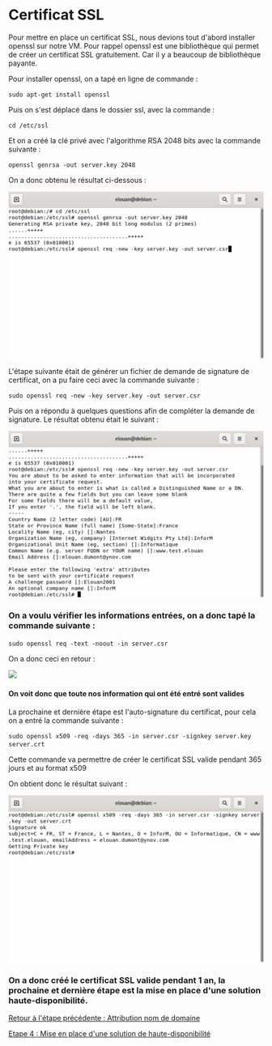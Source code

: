 # Certificat SSL

Pour mettre en place un certificat SSL, nous devions tout d'abord installer openssl sur notre VM. Pour rappel openssl est une bibliothèque qui permet de créer un certificat SSL gratuitement. Car il y a beaucoup de bibliothèque payante.

Pour installer openssl, on a tapé en ligne de commande :

```
sudo apt-get install openssl
```

Puis on s'est déplacé dans le dossier ssl, avec la commande :

```
cd /etc/ssl
```

Et on a créé la clé privé avec l'algorithme RSA 2048 bits avec la commande suivante :

```
openssl genrsa -out server.key 2048
```

On a donc obtenu le résultat ci-dessous :

![](https://github.com/kevinguyodo/Linux-deuxieme-annee/blob/main/TP2/IMG/cr%C3%A9ation_cl%C3%A9_serveur.png)

L'étape suivante était de générer un fichier de demande de signature de certificat, on a pu faire ceci avec la commande suivante :

```
sudo openssl req -new -key server.key -out server.csr
```

Puis on a répondu à quelques questions afin de compléter la demande de signature. Le résultat obtenu était le suivant :

![](https://github.com/kevinguyodo/Linux-deuxieme-annee/blob/main/TP2/IMG/demande_de_signature.png)

### On a voulu vérifier les informations entrées, on a donc tapé la commande suivante :

```
sudo openssl req -text -noout -in server.csr
```

On a donc ceci en retour : 

![](https://github.com/kevinguyodo/Linux-deuxieme-annee/blob/main/TP2/IMG/verification_donn%C3%A9es.png)

#### On voit donc que toute nos information qui ont été entré sont valides

La prochaine et dernière étape est l'auto-signature du certificat, pour cela on a entré la commande suivante :

```
sudo openssl x509 -req -days 365 -in server.csr -signkey server.key server.crt
```

Cette commande va permettre de créer le certificat SSL valide pendant 365 jours et au format x509

On obtient donc le résultat suivant :

![](https://github.com/kevinguyodo/Linux-deuxieme-annee/blob/main/TP2/IMG/ssl_signature.png)

### On a donc créé le certificat SSL valide pendant 1 an, la prochaine et dernière étape est la mise en place d'une solution haute-disponibilité.

[Retour à l'étape précédente : Attribution nom de domaine](https://github.com/kevinguyodo/Linux-deuxieme-annee/blob/main/TP2/DNS.md)

[Etape 4 : Mise en place d'une solution de haute-disponibilité](https://github.com/kevinguyodo/Linux-deuxieme-annee/blob/main/TP2/Haute%20disponibilit%C3%A9.md)
